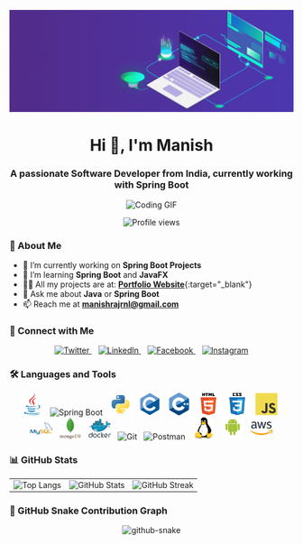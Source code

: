 <p align="center">
  <img src="https://github.com/manishrnl/manishrnl/blob/main/banner.gif" alt="banner" />
</p>

<h1 align="center">Hi 👋, I'm Manish</h1>
<h3 align="center">A passionate Software Developer from India, currently working with Spring Boot</h3>

<p align="center">
  <img src="https://media2.giphy.com/media/v1.Y2lkPTc5MGI3NjExdGt1NmFlMGYxemRkZHZpejJ1em5zbmp2bm9ja3U5Zm81MDhmNTVkeCZlcD12MV9pbnRlcm5hbF9naWZfYnlfaWQmY3Q9Zw/78XCFBGOlS6keY1Bil/giphy.gif" width="400" alt="Coding GIF" />
</p>

<p align="center">
  <img src="https://komarev.com/ghpvc/?username=manishrnl&label=Profile%20views&color=0e75b6&style=flat" alt="Profile views" />
</p>

### 🧠 About Me

- 🔭 I’m currently working on **Spring Boot Projects**
- 🌱 I’m learning **Spring Boot** and **JavaFX**
- 👨‍💻 All my projects are at: [**Portfolio Website**](https://manishrnl.netlify.app/){:target="_blank"}
- 💬 Ask me about **Java** or **Spring Boot**
- 📫 Reach me at **manishrajrnl@gmail.com**

### 🤝 Connect with Me

<p align="center">
  <a href="https://twitter.com/manishrnl" target="_blank">
    <img src="https://raw.githubusercontent.com/rahuldkjain/github-profile-readme-generator/master/src/images/icons/Social/twitter.svg" width="30" height="30" alt="Twitter" />
  </a>&nbsp;&nbsp;
  <a href="https://linkedin.com/in/manish-kumar-2846a8145" target="_blank">
    <img src="https://raw.githubusercontent.com/rahuldkjain/github-profile-readme-generator/master/src/images/icons/Social/linked-in-alt.svg" width="30" height="30" alt="LinkedIn" />
  </a>&nbsp;&nbsp;
  <a href="https://www.facebook.com/profile.php?id=100011121437261" target="_blank">
    <img src="https://raw.githubusercontent.com/rahuldkjain/github-profile-readme-generator/master/src/images/icons/Social/facebook.svg" width="30" height="30" alt="Facebook" />
  </a>&nbsp;&nbsp;
  <a href="https://instagram.com/manish.rnl" target="_blank">
    <img src="https://raw.githubusercontent.com/rahuldkjain/github-profile-readme-generator/master/src/images/icons/Social/instagram.svg" width="30" height="30" alt="Instagram" />
  </a>
</p>

### 🛠️ Languages and Tools

<p align="center">
  <img src="https://raw.githubusercontent.com/devicons/devicon/master/icons/java/java-original.svg" width="40" height="40" alt="Java" />&nbsp;&nbsp;
  <img src="https://www.vectorlogo.zone/logos/springio/springio-icon.svg" width="40" height="40" alt="Spring Boot" />&nbsp;&nbsp;
  <img src="https://raw.githubusercontent.com/devicons/devicon/master/icons/python/python-original.svg" width="40" height="40" alt="Python" />&nbsp;&nbsp;
  <img src="https://raw.githubusercontent.com/devicons/devicon/master/icons/c/c-original.svg" width="40" height="40" alt="C" />&nbsp;&nbsp;
  <img src="https://raw.githubusercontent.com/devicons/devicon/master/icons/cplusplus/cplusplus-original.svg" width="40" height="40" alt="C++" />&nbsp;&nbsp;
  <img src="https://raw.githubusercontent.com/devicons/devicon/master/icons/html5/html5-original-wordmark.svg" width="40" height="40" alt="HTML5" />&nbsp;&nbsp;
  <img src="https://raw.githubusercontent.com/devicons/devicon/master/icons/css3/css3-original-wordmark.svg" width="40" height="40" alt="CSS3" />&nbsp;&nbsp;
  <img src="https://raw.githubusercontent.com/devicons/devicon/master/icons/javascript/javascript-original.svg" width="40" height="40" alt="JavaScript" />&nbsp;&nbsp;
  <img src="https://raw.githubusercontent.com/devicons/devicon/master/icons/mysql/mysql-original-wordmark.svg" width="40" height="40" alt="MySQL" />&nbsp;&nbsp;
  <img src="https://raw.githubusercontent.com/devicons/devicon/master/icons/mongodb/mongodb-original-wordmark.svg" width="40" height="40" alt="MongoDB" />&nbsp;&nbsp;
  <img src="https://raw.githubusercontent.com/devicons/devicon/master/icons/docker/docker-original-wordmark.svg" width="40" height="40" alt="Docker" />&nbsp;&nbsp;
  <img src="https://www.vectorlogo.zone/logos/git-scm/git-scm-icon.svg" width="40" height="40" alt="Git" />&nbsp;&nbsp;
  <img src="https://www.vectorlogo.zone/logos/getpostman/getpostman-icon.svg" width="40" height="40" alt="Postman" />&nbsp;&nbsp;
  <img src="https://raw.githubusercontent.com/devicons/devicon/master/icons/linux/linux-original.svg" width="40" height="40" alt="Linux" />&nbsp;&nbsp;
  <img src="https://raw.githubusercontent.com/devicons/devicon/master/icons/android/android-original-wordmark.svg" width="40" height="40" alt="Android" />&nbsp;&nbsp;
  <img src="https://raw.githubusercontent.com/devicons/devicon/master/icons/amazonwebservices/amazonwebservices-original-wordmark.svg" width="40" height="40" alt="AWS" />
</p>

### 📊 GitHub Stats

<table align="center">
  <tr>
    <td>
      <img src="https://github-readme-stats.vercel.app/api/top-langs?username=manishrnl&show_icons=true&locale=en&layout=compact&theme=dark&hide_border=true" alt="Top Langs" />
    </td>
    <td>
      <img src="https://github-readme-stats.vercel.app/api?username=manishrnl&show_icons=true&locale=en&theme=dark&hide_border=true" alt="GitHub Stats" />
    </td>
    <td>
      <img src="https://github-readme-streak-stats.herokuapp.com/?user=manishrnl&theme=dark&hide_border=true" alt="GitHub Streak" />
    </td>
  </tr>
</table>

### 🐍 GitHub Snake Contribution Graph

<p align="center">
  <picture>
    <source media="(prefers-color-scheme: dark)" srcset="https://raw.githubusercontent.com/tobiasmeyhoefer/tobiasmeyhoefer/output/github-snake-dark.svg" />
    <source media="(prefers-color-scheme: light)" srcset="https://raw.githubusercontent.com/tobiasmeyhoefer/tobiasmeyhoefer/output/github-snake.svg" />
    <img alt="github-snake" src="https://raw.githubusercontent.com/tobiasmeyhoefer/tobiasmeyhoefer/output/github-snake.svg" />
  </picture>
</p>
